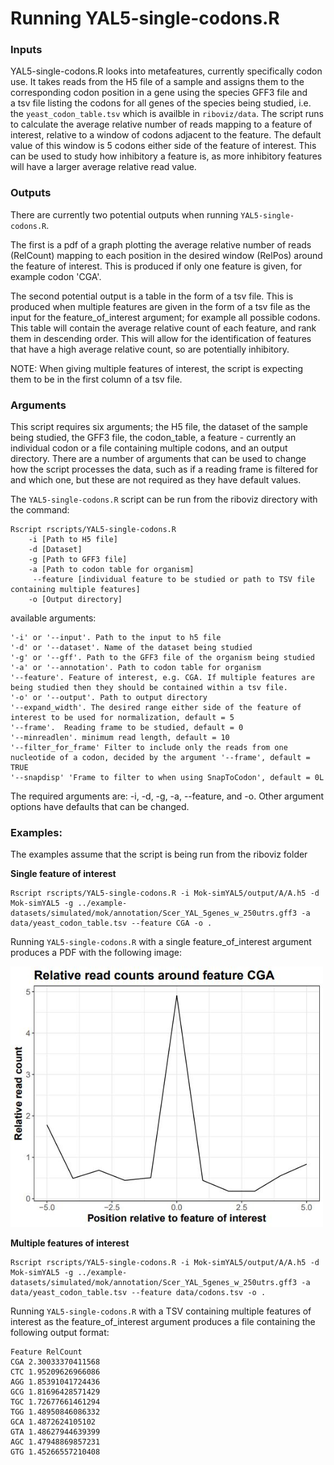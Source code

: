# Running YAL5-single-codons.R

### Inputs 

YAL5-single-codons.R looks into metafeatures, currently specifically codon use. It takes reads from the H5 file of a sample and assigns them to the corresponding codon position in a gene using the species GFF3 file and  
a tsv file listing the codons for all genes of the species being studied, i.e. the `yeast_codon_table.tsv` which is availble in `riboviz/data`. The script runs to calculate the average relative number of reads mapping to a feature of interest, relative to a window of
codons adjacent to the feature. The default value of this window is 5 codons either side of the feature of interest. This can be used to study how inhibitory a feature is, as more inhibitory features will have a larger average 
relative read value. 


### Outputs

There are currently two potential outputs when running `YAL5-single-codons.R`. 

The first is a pdf of a graph plotting the average relative number of reads (RelCount) mapping to each position in the desired window (RelPos) around the feature of interest.
This is produced if only one feature is given, for example codon 'CGA'.

The second potential output is a table in the form of a tsv file. This is produced when multiple features are given in the form of a tsv file as the input for the feature_of_interest argument; for example all possible codons. This table will contain the average relative count of 
each feature, and rank them in descending order. This will allow for the identification of features that have a high average relative count, so are potentially inhibitory. 

NOTE: When giving multiple features of interest, the script is expecting them to be in the first column of a tsv file. 


### Arguments 

This script requires six arguments; the H5 file, the dataset of the sample being studied, the GFF3 file, the codon_table, a feature - currently an individual codon or a file containing multiple codons, and an output directory. 
There are a number of arguments that can be used to change how the script processes the data, such as if a reading frame is filtered for and which one, but these are not required as they have default values.


The `YAL5-single-codons.R` script can be run from the riboviz directory with the command:

```
Rscript rscripts/YAL5-single-codons.R 
	-i [Path to H5 file]
 	-d [Dataset] 
	-g [Path to GFF3 file] 
	-a [Path to codon table for organism]
	 --feature [individual feature to be studied or path to TSV file containing multiple features] 
	-o [Output directory]
```

available arguments:

```
'-i' or '--input'. Path to the input to h5 file
'-d' or '--dataset'. Name of the dataset being studied
'-g' or '--gff'. Path to the GFF3 file of the organism being studied
'-a' or '--annotation'. Path to codon table for organism
'--feature'. Feature of interest, e.g. CGA. If multiple features are being studied then they should be contained within a tsv file.  
'-o' or '--output'. Path to output directory
'--expand_width'. The desired range either side of the feature of interest to be used for normalization, default = 5
'--frame'.  Reading frame to be studied, default = 0
'--minreadlen'. minimum read length, default = 10
'--filter_for_frame' Filter to include only the reads from one nucleotide of a codon, decided by the argument '--frame', default = TRUE
'--snapdisp' 'Frame to filter to when using SnapToCodon', default = 0L

```

The required arguments are: -i, -d, -g, -a, --feature, and -o. Other argument options have defaults that can be changed.


### Examples: 

The examples assume that the script is being run from the riboviz folder

**Single feature of interest**

```
Rscript rscripts/YAL5-single-codons.R -i Mok-simYAL5/output/A/A.h5 -d Mok-simYAL5 -g ../example-datasets/simulated/mok/annotation/Scer_YAL_5genes_w_250utrs.gff3 -a data/yeast_codon_table.tsv --feature CGA -o .
```

Running `YAL5-single-codons.R` with a single feature_of_interest argument produces a PDF with the following image:

<img src="../images/Meta_feature_plot_CGA_Mok-simYAL5.JPG" alt="CGA Mok-simYAL5 meta feature plot" width="500"/>


**Multiple features of interest**
```
Rscript rscripts/YAL5-single-codons.R -i Mok-simYAL5/output/A/A.h5 -d Mok-simYAL5 -g ../example-datasets/simulated/mok/annotation/Scer_YAL_5genes_w_250utrs.gff3 -a data/yeast_codon_table.tsv --feature data/codons.tsv -o .
```

Running `YAL5-single-codons.R` with a TSV containing multiple features of interest as the feature_of_interest argument produces a file containing the following output format:

```
Feature	RelCount
CGA	2.30033370411568
CTC	1.95209626966086
AGG	1.85391041724436
GCG	1.81696428571429
TGC	1.72677661461294
TGG	1.48950846086332
GCA	1.4872624105102
GTA	1.48627944639399
AGC	1.47948869857231
GTG	1.45266557210408
```



